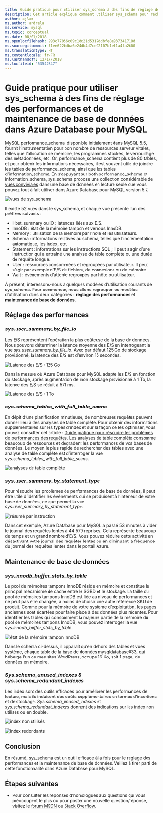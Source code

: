 ```yaml
---
title: Guide pratique pour utiliser sys_schema à des fins de réglage des performances et de maintenance de base de données dans Azure Database pour MySQL
description: Cet article explique comment utiliser sys_schema pour rechercher des problèmes de performances et assurer la maintenance d’une base de données dans Azure Database pour MySQL.
author: ajlam
ms.author: andrela
ms.service: mysql
ms.topic: conceptual
ms.date: 08/01/2018
ms.openlocfilehash: 993c77056c09c1dc21d5317ddbfe8e937341718d
ms.sourcegitcommit: 71ee622bdba6e24db4d7ce92107b1ef1a4fa2600
ms.translationtype: HT
ms.contentlocale: fr-FR
ms.lasthandoff: 12/17/2018
ms.locfileid: "53542847"
---
```

# <a name="how-to-use-sysschema-for-performance-tuning-and-database-maintenance-in-azure-database-for-mysql"></a>Guide pratique pour utiliser sys_schema à des fins de réglage des performances et de maintenance de base de données dans Azure Database pour MySQL

MySQL performance_schema, disponible initialement dans MySQL 5.5, fournit l’instrumentation pour bon nombre de ressources serveur vitales, telles que l’allocation de mémoire, les programmes stockés, le verrouillage des métadonnées, etc. Or, performance_schema contient plus de 80 tables, et pour obtenir les informations nécessaires, il est souvent utile de joindre les tables de performance_schema, ainsi que les tables d’information_schema. En s’appuyant sur both performance_schema et information_schema, sys_schema propose une collection considérable de [vues conviviales](https://dev.mysql.com/doc/refman/5.7/en/sys-schema-views.html) dans une base de données en lecture seule que vous pouvez tout à fait utiliser dans Azure Database pour MySQL version 5.7.

![vues de sys_schema](./media/howto-troubleshoot-sys-schema/sys-schema-views.png)

Il existe 52 vues dans le sys_schema, et chaque vue présente l’un des préfixes suivants :

- Host_summary ou IO : latences liées aux E/S.
- InnoDB : état de la mémoire tampon et verrous InnoDB.
- Memory : utilisation de la mémoire par l’hôte et les utilisateurs.
- Schema : informations relatives au schéma, telles que l’incrémentation automatique, les index, etc.
- Statement : informations sur les instructions SQL ; il peut s’agir d’une instruction qui a entraîné une analyse de table complète ou une durée de requête longue.
- User : ressources consommées et regroupées par utilisateur. Il peut s’agir par exemple d’E/S de fichiers, de connexions ou de mémoire.
- Wait : événements d’attente regroupés par hôte ou utilisateur.

À présent, intéressons-nous à quelques modèles d’utilisation courants de sys_schema. Pour commencer, nous allons regrouper les modèles d’utilisation dans deux catégories : **réglage des performances** et **maintenance de base de données**.

## <a name="performance-tuning"></a>Réglage des performances

### <a name="sysusersummarybyfileio"></a>*sys.user_summary_by_file_io*

Les E/S représentent l’opération la plus coûteuse de la base de données. Nous pouvons déterminer la latence moyenne des E/S en interrogeant la vue *sys.user_summary_by_file_io*. Avec par défaut 125 Go de stockage provisionné, la latence des E/S est d’environ 15 secondes.

![Latence des E/S : 125 Go](./media/howto-troubleshoot-sys-schema/io-latency-125GB.png)

Dans la mesure où Azure Database pour MySQL adapte les E/S en fonction du stockage, après augmentation de mon stockage provisionné à 1 To, la latence des E/S se réduit à 571 ms.

![Latence des E/S : 1 To](./media/howto-troubleshoot-sys-schema/io-latency-1TB.png)

### <a name="sysschematableswithfulltablescans"></a>*sys.schema_tables_with_full_table_scans*

En dépit d’une planification minutieuse, de nombreuses requêtes peuvent donner lieu à des analyses de table complète. Pour obtenir des informations supplémentaires sur les types d’index et sur la façon de les optimiser, vous pouvez consulter cet article : [Guide pratique pour résoudre les problèmes de performances des requêtes](./howto-troubleshoot-query-performance.md). Les analyses de table complète consomme beaucoup de ressources et dégradent les performances de vos bases de données. Le moyen le plus rapide de rechercher des tables avec une analyse de table complète est d’interroger la vue *sys.schema_tables_with_full_table_scans*.

![analyses de table complète](./media/howto-troubleshoot-sys-schema/full-table-scans.png)

### <a name="sysusersummarybystatementtype"></a>*sys.user_summary_by_statement_type*

Pour résoudre les problèmes de performances de base de données, il peut être utile d’identifier les événements qui se produisent à l’intérieur de votre base de données, ce que permet la vue *sys.user_summary_by_statement_type*.

![résumé par instruction](./media/howto-troubleshoot-sys-schema/summary-by-statement.png)

Dans cet exemple, Azure Database pour MySQL a passé 53 minutes à vider le journal des requêtes lentes à 44 579 reprises. Cela représente beaucoup de temps et un grand nombre d’E/S. Vous pouvez réduire cette activité en désactivant votre journal des requêtes lentes ou en diminuant la fréquence du journal des requêtes lentes dans le portail Azure.

## <a name="database-maintenance"></a>Maintenance de base de données

### <a name="sysinnodbbufferstatsbytable"></a>*sys.innodb_buffer_stats_by_table*

Le pool de mémoires tampons InnoDB réside en mémoire et constitue le principal mécanisme de cache entre le SGBD et le stockage. La taille du pool de mémoires tampons InnoDB est liée au niveau de performances et ne peut pas être changée, à moins de choisir une autre référence SKU de produit. Comme pour la mémoire de votre système d’exploitation, les pages anciennes sont écartées pour faire place à des données plus récentes. Pour identifier les tables qui consomment la majeure partie de la mémoire du pool de mémoires tampons InnoDB, vous pouvez interroger la vue *sys.innodb_buffer_stats_by_table*.

![état de la mémoire tampon InnoDB](./media/howto-troubleshoot-sys-schema/innodb-buffer-status.png)

Dans le schéma ci-dessus, il apparaît qu’en dehors des tables et vues système, chaque table de la base de données mysqldatabase033, qui héberge l’un de mes sites WordPress, occupe 16 Ko, soit 1 page, de données en mémoire.

### <a name="sysschemaunusedindexes--sysschemaredundantindexes"></a>*Sys.schema_unused_indexes* & *sys.schema_redundant_indexes*

Les index sont des outils efficaces pour améliorer les performances de lecture, mais ils induisent des coûts supplémentaires en termes d’insertions et de stockage. *Sys.schema_unused_indexes* et *sys.schema_redundant_indexes* donnent des indications sur les index non utilisés ou en double.

![index non utilisés](./media/howto-troubleshoot-sys-schema/unused-indexes.png)

![index redondants](./media/howto-troubleshoot-sys-schema/redundant-indexes.png)

## <a name="conclusion"></a>Conclusion

En résumé, sys_schema est un outil efficace à la fois pour le réglage des performances et la maintenance de base de données. Veillez à tirer parti de cette fonctionnalité dans Azure Database pour MySQL. 

## <a name="next-steps"></a>Étapes suivantes
- Pour consulter les réponses d’homologues aux questions qui vous préoccupent le plus ou pour poster une nouvelle question/réponse, visitez le [forum MSDN](https://social.msdn.microsoft.com/forums/security/en-US/home?forum=AzureDatabaseforMySQL) ou [Stack Overflow](https://stackoverflow.com/questions/tagged/azure-database-mysql).
